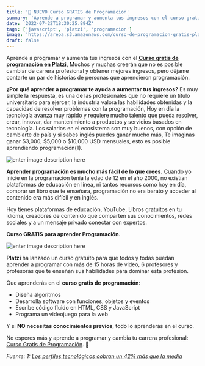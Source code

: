 ```yaml
---
title: '🚀 NUEVO Curso GRATIS de Programación'
summary: 'Aprende a programar y aumenta tus ingresos con el curso gratis de programción en Platzi'
date: '2022-07-22T18:30:25.894Z'
tags: ['javascript', 'platzi', 'programacion']
image: 'https://arepa.s3.amazonaws.com/curso-de-programacion-gratis-platzi.png'
draft: false
---
```


Aprende a programar y aumenta tus ingresos con el **[Curso gratis de programación en Platzi,](https://gndx.dev/programacion/)** Muchos y muchas creerán que no es posible cambiar de carrera profesional y obtener mejores ingresos, pero déjame contarte un par de historias de personas que aprendieron programación.

**¿Por qué aprender a programar te ayuda a aumentar tus ingresos?**
Es muy simple la respuesta, es una de las profesionales que no requiere un título universitario para ejercer, la industria valora las habilidades obtenidas y la capacidad de resolver problemas con la programación, Hoy en día la tecnología avanza muy rápido y requiere mucho talento que pueda resolver, crear, innovar, dar mantenimiento a productos y servicios basados en tecnología. Los salarios en el ecosistema son muy buenos, con opción de cambiarte de país y si sabes inglés puedes ganar mucho más, Te imaginas ganar $3,000, $5,000 o $10,000 USD mensuales, esto es posible aprendiendo programación(1).

![enter image description here](https://arepa.s3.amazonaws.com/salarios-programacion-basica.jpg)

**Aprender programación es mucho más fácil de lo que crees.**
Cuando yo inicie en la programación tenía la edad de 12 en el año 2000, no existían plataformas de educación en línea, ni tantos recursos como hoy en día, comprar un libro que te enseñara, programación no era barato y acceder al contenido era más difícil y en inglés.

Hoy tienes plataformas de educación, YouTube, Libros gratuitos en tu idioma, creadores de contenido que comparten sus conocimientos, redes sociales y a un mensaje privado conectar con expertos.

**Curso GRATIS para aprender Programación.**

![enter image description here](https://arepa.s3.amazonaws.com/platzi-curso-gratis-programcion-gndx.png)

**Platzi** ha lanzado un curso gratuito para que todos y todas puedan aprender a programar con más de 15 horas de video, 6 profesores y profesoras que te enseñan sus habilidades para dominar esta profesión.

Que aprenderás en el **curso gratis de programación**:

- Diseña algoritmos
- Desarrolla software con funciones, objetos y eventos
- Escribe código fluido en HTML, CSS y JavaScript
- Programa un videojuego para la web

Y si **NO necesitas conocimientos previos**, todo lo aprenderás en el curso.

No esperes más y aprende a programar y cambia tu carrera profesional:
[Curso Gratis de Programación](https://gndx.dev/programacion). 🚀

_Fuente: 1: [Los perfiles tecnológicos cobran un 42% más que la media](https://cincodias.elpais.com/cincodias/2021/06/08/fortunas/1623164867_871113.html)_
